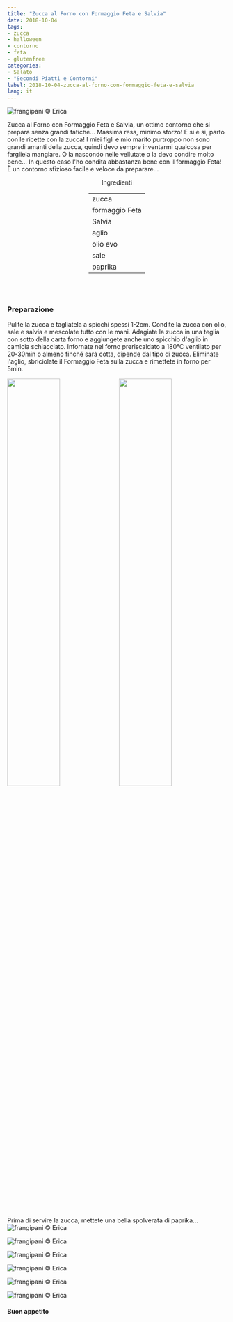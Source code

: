 ```yaml
---
title: "Zucca al Forno con Formaggio Feta e Salvia"
date: 2018-10-04
tags:
- zucca
- halloween
- contorno
- feta
- glutenfree
categories:
- Salato
- "Secondi Piatti e Contorni"
label: 2018-10-04-zucca-al-forno-con-formaggio-feta-e-salvia
lang: it 
---
```

![](header.jpg "frangipani © Erica")

Zucca al Forno con Formaggio Feta e Salvia, un ottimo contorno che si prepara senza grandi fatiche... Massima resa, minimo sforzo! E si e si, parto con le ricette con la zucca! I miei figli e mio marito purtroppo non sono grandi amanti della zucca, quindi devo sempre inventarmi qualcosa per fargliela mangiare. O la nascondo nelle vellutate o la devo condire molto bene... In questo caso l'ho condita abbastanza bene con il formaggio Feta! È un contorno sfizioso facile e veloce da preparare...

<div id="wrapper" style="text-align: center">
  <div id="yourdiv" style="display: inline-block;">
    <div class="ingredients">
      <div class="ingredients-title">Ingredienti</div>
      <table>
        <tbody>
          </tr>
          <tr>
            <td>zucca</td>
          </tr>
          <tr>
            <td>formaggio Feta</td>
          </tr>
          <tr>
            <td>Salvia</td>
          </tr>
          <tr>
            <td>aglio</td>
          </tr>
          <tr>
            <td>olio evo</td>
          </tr>
          <tr>
            <td>sale</td>
          </tr>
          <tr>
            <td>paprika</td>
          </tr>
          <tr>
        </tbody>
      </table>
      <br></br>
    </div>
  </div>
</div>


<h3>
  <font color="grey">
    <i class="fa fa-cogs"></i>
  </font> Preparazione
</h3>

Pulite la zucca e tagliatela a spicchi spessi 1-2cm. Condite la zucca con olio, sale e salvia e mescolate tutto con le mani. Adagiate la zucca in una teglia con sotto della carta forno e aggiungete anche uno spicchio d'aglio in camicia schiacciato. Infornate nel forno preriscaldato a 180°C ventilato per 20-30min o almeno finché sarà cotta, dipende dal tipo di zucca. Eliminate l'aglio, sbriciolate il Formaggio Feta sulla zucca e rimettete in forno per 5min.
<p>
  <div style="width: 100%; margin-bottom: 0">
    <img style="float: left; width: 49%; margin-right: 1%" src="teglia1.jpg" alt="" title="frangipani © Erica" />
    <img style="float: left; width: 49%; margin-left: 1%" src="teglia2.jpg" alt="" title="frangipani © Erica" />
    <div style="clear: both"></div>
  </div>
</p>

Prima di servire la zucca, mettete una bella spolverata di paprika...
![](risultato1.jpg "frangipani © Erica")

![](risultato2.jpg "frangipani © Erica")

![](risultato3.jpg "frangipani © Erica")

![](risultato4.jpg "frangipani © Erica")

![](risultato5.jpg "frangipani © Erica")

![](risultato6.jpg "frangipani © Erica")

<h4>Buon appetito
  <font color="red">
    <i class="fa fa-smile-o"></i>
  </font>
</h4>